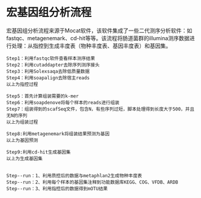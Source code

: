 # 宏基因组分析流程

宏基因组分析流程来源于Mocat软件，该软件集成了一些二代测序分析软件：如fastqc、metagenemark、cd-hit等等。该流程将肠道菌群的illumina测序数据进行处理：从指控到生成丰度表（物种丰度表、基因丰度表）和基因集。


    Step1：利用fastqc软件查看样本测序结果
    Step2：利用cutaddapter去除序列测序接头
    Step3：利用Solexsaqa去除低质量数据
    Step4：利用soapalign去除宿主reads
    以上为指控过程

    Step5：首先计算组装需要的k-mer
    Step6：利用soapdenove将每个样本的reads进行组装
    Step7：组装得到的scafSeq文件，包含N，有些序列过短，脚本处理得到长度大于500，并且无N的序列
    以上为组装过程

    Step8:利用metagenemark将组装结果预测为基因
    以上为基因预测

    Step9:利用cd-hit生成基因集
    以上为生成基因集


    Step--run：1、利用质控后的数据与metaphlan2生成物种丰度表
    Step--run：2、利用每个样本的基因集注释到功能数据库KEGG、COG、VFDB、ARDB
    Step--run：3、利用指控后的数据得到mOTU结果


